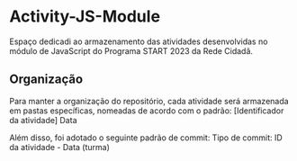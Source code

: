 # Activity-JS-Module
Espaço dedicadi ao armazenamento das atividades desenvolvidas no módulo de JavaScript do Programa START 2023 da Rede Cidadã.

## Organização
Para manter a organização do repositório, cada atividade será armazenada em pastas específicas, nomeadas de acordo com o padrão: 
[Identificador da atividade] Data

Além disso, foi adotado o seguinte padrão de commit: Tipo de commit: ID da atividade - Data (turma)
